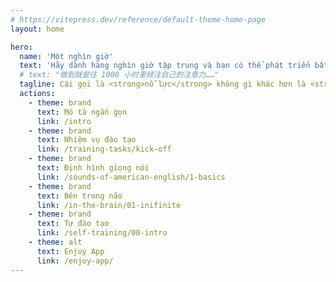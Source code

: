 ```yaml
---
# https://vitepress.dev/reference/default-theme-home-page
layout: home

hero:
  name: 'Một nghìn giờ'
  text: 'Hãy dành hàng nghìn giờ tập trung và bạn có thể phát triển bất kỳ kỹ năng nào bạn cần...'
  # text: "做到就是往 1000 小时里倾注自己的注意力……"
  tagline: Cái gọi là <strong>nỗ lực</strong> không gì khác hơn là <strong>lặp lại đủ số lần trong một khoảng thời gian ngắn</strong>. — Lý Tiểu Lai
  actions:
    - theme: brand
      text: Mô tả ngắn gọn
      link: /intro
    - theme: brand
      text: Nhiệm vụ đào tạo
      link: /training-tasks/kick-off
    - theme: brand
      text: Định hình giọng nói
      link: /sounds-of-american-english/1-basics
    - theme: brand
      text: Bên trong não
      link: /in-the-brain/01-inifinite
    - theme: brand
      text: Tự đào tạo
      link: /self-training/00-intro
    - theme: alt
      text: Enjoy App
      link: /enjoy-app/
---
```

